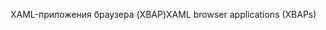 <span data-ttu-id="eb9c3-101">XAML-приложения браузера (XBAP)</span><span class="sxs-lookup"><span data-stu-id="eb9c3-101">XAML browser applications (XBAPs)</span></span>